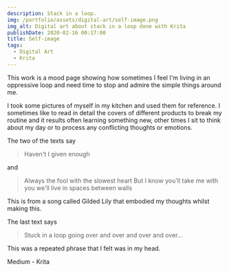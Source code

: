```yaml
---
description: Stack in a loop.
img: /portfolio/assets/digital-art/self-image.png
img_alt: Digital art about stack in a loop done with Krita
publishDate: 2020-02-16 00:17:00
title: Self-image
tags:
  - Digital Art
  - Krita
---
```


This work is a mood page showing how sometimes I feel I'm living in an oppressive
loop and need time to stop and admire the simple things around me.

I took some pictures of myself in my kitchen and used them for reference.
I sometimes like to read in detail the covers of different products to break my
routine and it results often learning something new, other times I sit to think
about my day or to process any conflicting thoughts or emotions.

The two of the texts say

> Haven't I given enough

and

> Always the fool with the slowest heart But I know you'll take me with you
> we'll live in spaces between walls

This is from a song called Gilded Lily that embodied my thoughts whilst making
this.

The last text says

> Stuck in a loop going over and over and over and over…

This was a repeated phrase that I felt was in my head.

Medium - Krita
